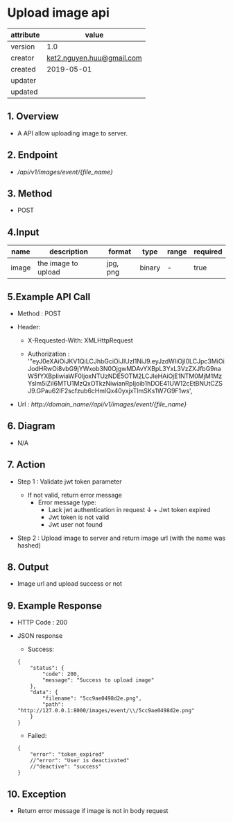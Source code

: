 # Upload image api

| attribute | value |
|-----------|-------|
| version   | 1.0   |
| creator   | ket2.nguyen.huu@gmail.com |
| created   | 2019-05-01 |
| updater   | 
| updated   |  |

## 1. Overview 

- A API allow uploading image to server.

## 2. Endpoint

- */api/v1/images/event/{file_name}*

## 3. Method

- POST

## 4.Input 

name  | description| format | type | range | required
--- | ---| ---| ---|---|---
image|the image to upload|jpg, png|binary|-|true

## 5.Example API Call

- Method : POST

- Header: 
    - X-Requested-With: XMLHttpRequest
    
    - Authorization : '"eyJ0eXAiOiJKV1QiLCJhbGciOiJIUzI1NiJ9.eyJzdWIiOjI0LCJpc3MiOiJodHRwOi8vbG9jYWxob3N0OjgwMDAvYXBpL3YxL3VzZXJfbG9naW5fYXBpIiwiaWF0IjoxNTUzNDE5OTM2LCJleHAiOjE1NTM0MjM1MzYsIm5iZiI6MTU1MzQxOTkzNiwianRpIjoib1hDOE41UW12cEtBNUtCZSJ9.GPau62lF2scfzub6cHmlQx40yxjxTlmSKs1W7G9F1ws',        
        
- Url : *http://domain_name//api/v1/images/event/{file_name}*

## 6. Diagram 

- N/A

## 7. Action

- Step 1 : Validate jwt token  parameter
    + If not valid, return error message
        + Error message type: 
            + Lack jwt authentication in request
    ↓       + Jwt token expired
            + Jwt token is not valid
            + Jwt user not found

- Step 2 : Upload image to server and return image url (with the name was hashed)

## 8. Output

- Image url and upload success or not  

## 9. Example Response 

- HTTP Code : 200

- JSON response 
    
    + Success:
    
    ```
    {
        "status": {
            "code": 200,
            "message": "Success to upload image"
        },
        "data": {
            "filename": "5cc9ae0498d2e.png",
            "path": "http://127.0.0.1:8000/images/event/\\/5cc9ae0498d2e.png"
        }
    }
    ```
    
    + Failed: 
    
    ```
    {
        "error": "token_expired"
        //"error": "User is deactivated"
        //"deactive": "success"
    }
    ```

## 10. Exception

- Return error message if image is not in body request